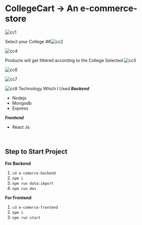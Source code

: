 # CollegeCart -> An e-commerce-store

![cc1](https://github.com/Ayaaaaaaaan/CollegeCart/assets/97623532/a5f3b92c-86e5-4d14-9c74-cd7ecbe2da97)

Select your College
 ##![cc2](https://github.com/Ayaaaaaaaan/CollegeCart/assets/97623532/c4e98f7a-bbea-4729-b153-f2fcf8a523de)

![cc4](https://github.com/Ayaaaaaaaan/CollegeCart/assets/97623532/66ac7958-786c-413e-85dd-2149f4baaa0b)

Products will get filtered according to the College Selected
 ![cc5](https://github.com/Ayaaaaaaaan/CollegeCart/assets/97623532/8195f25b-ac65-425b-99d8-41d6da3e79cf)

 
![cc6](https://github.com/Ayaaaaaaaan/CollegeCart/assets/97623532/59335885-8c5e-4448-8879-d045d2280245)


![cc7](https://github.com/Ayaaaaaaaan/CollegeCart/assets/97623532/992c5e39-2817-4ca6-a09a-bee384b4bca4)



 ![cc8](https://github.com/Ayaaaaaaaan/CollegeCart/assets/97623532/2df2275c-5a83-4bbd-8e5d-e47a9d34fdb8)
Technology Which I Used
   ***Backend***
 - Nodejs
 - Mongodb
 - Express

 ***Frontend***
 - React Js

<br />

 ## Step to Start Project
 
**For Backend**
 1. `cd e-comerce-backend`
 2. `npm i`
 3. `npm run data:import`
 4. `npm run dev`

**For Frontend**

 1. `cd e-comerce-frontend`
 2. `npm i`
 3. `npm run start`



